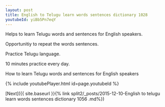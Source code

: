```yaml
---
layout: post
title: English to Telugu learn words sentences dictionary 1028 
youtubeId: yiBb5Pn7eqY
---
```

 
 
Helps to learn Telugu words and sentences for English speakers.

Opportunitiy to repeat the words sentences. 

Practice Telugu language. 
 
10 minutes practice every day. 
 
How to learn Telugu words and sentences for English speakers 
 
{% include youtubePlayer.html id=page.youtubeId %}
 
 
[Next]({{ site.baseurl }}{% link  split2/_posts/2015-12-10-English to telugu learn words sentences dictionary 1056 .md%})
 

